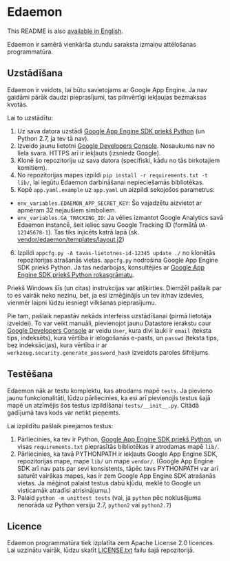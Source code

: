 # Edaemon

This README is also [available in English](README.EN.md).

Edaemon ir samērā vienkārša stundu saraksta izmaiņu attēlošanas programmatūra.

## Uzstādīšana

Edaemon ir veidots, lai būtu savietojams ar Google App Engine. Ja nav gaidāmi
pārāk daudzi pieprasījumi, tas pilnvērtīgi iekļaujas bezmaksas kvotās.

Lai to uzstādītu:

1. Uz sava datora uzstādi [Google App Engine SDK priekš Python](https://cloud.google.com/appengine/downloads)
(un Python 2.7, ja tev tā nav).
2. Izveido jaunu lietotni [Google Developers Console](https://console.developers.google.com).
  Nosaukums nav no liela svara. HTTPS arī ir iekļauts (izsniedz Google).
3. Klonē šo repozitoriju uz sava datora (specifiski, kādu no tās birkotajiem
  komitiem).
4. No repozitorijas mapes izpildi `pip install -r requirements.txt -t lib/`,
  lai iegūtu Edaemon darbināšanai nepieciešamās bibliotēkas.
5. Kopē `app.yaml.example` uz `app.yaml` un aizpildi sekojošos parametrus:
  - `env_variables.EDAEMON_APP_SECRET_KEY`: Šo vajadzētu aizvietot ar apmēram 32
  nejaušiem simboliem.
  - `env_variables.GA_TRACKING_ID`: Ja vēlies izmantot Google Analytics savā
  Edaemon instancē, šeit ieliec savu Google Tracking ID (formātā `UA-12345678-1`).
  Tas tiks injicēts katrā lapā (sk. [vendor/edaemon/templates/layout.j2](vendor/edaemon/templates/layout.j2))
6. Izpildi `appcfg.py -A tavas-lietotnes-id-12345 update ./` no klonētās
  repozitorijas atrašanās vietas. `appcfg.py` nodrošina Google App Engine SDK priekš Python.
  Ja tas nedarbojas, konsultējies ar
  [Google App Engine SDK priekš Python rokasgrāmatu](https://cloud.google.com/appengine/docs/python/).

Priekš Windows šīs (un citas) instrukcijas var atšķirties. Diemžēl pašlaik par
to es vairāk neko nezinu, bet, ja esi izmēģinājis un tev ir/nav izdevies,
vienmēr laipni lūdzu iesniegt vilkšanas pieprasījumu.

Pie tam, pašlaik nepastāv nekāds interfeiss uzstādīšanai (pirmā lietotāja
izveidei). To var veikt manuāli, pievienojot jaunu Datastore ierakstu caur
[Google Developers Console](https://console.developers.google.com) ar veidu `User`, kura
divi lauki ir `email` (teksta tips, indeksēts), kura vērtība ir ielogošanās
e-pasts, un `passwd` (teksta tips, bez indeksācijas), kura vērtība ir
ar `werkzeug.security.generate_password_hash` izveidots paroles šifrējums.

## Testēšana

Edaemon nāk ar testu komplektu, kas atrodams mapē `tests`. Ja pievieno jaunu
funkcionalitāti, lūdzu pārliecinies, ka esi arī pievienojis testus šajā mapē
un atzīmējis šos testus izpildīšanai `tests/__init__.py`. Citādā gadījumā tavs
kods var netikt pieņemts.

Lai izpildītu pašlaik pieejamos testus:

1. Pārliecinies, ka tev ir Python,
  [Google App Engine SDK priekš Python](https://cloud.google.com/appengine/downloads),
  un visas `requirements.txt` pieprasītās bibliotēkas ir atrodamas mapē `lib/`.
2. Pārliecinies, ka tavā PYTHONPATH ir iekļauts Google App Engine SDK,
  repozitorijas mape, mape `lib/` un mape `vendor/`.
  (Google App Engine SDK arī nav pats par sevi konsistents, tāpēc tavs PYTHONPATH
  var arī saturēt vairākas mapes, kas ir zem Google App Engine SDK atrašanās vietas.
  Ja mēģinot palaist testus dabū kļūdu, meklē to Google un visticamāk atradīsi
  atrisinājumu.)
3. Palaid `python -m unittest tests` (vai, ja `python` pēc noklusējuma nenorāda
  uz Python versiju 2.7, `python2` vai `python2.7`)

## Licence

Edaemon programmatūra tiek izplatīta zem Apache License 2.0 licences. Lai
uzzinātu vairāk, lūdzu skatīt [LICENSE.txt](LICENSE.txt) failu šajā repozitorijā.
